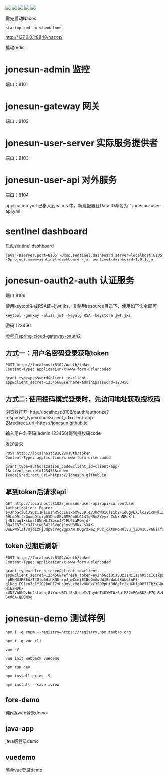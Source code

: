 ![](https://img.shields.io/badge/spring--cloud--jonesun-v1.0.0-blue)
[![](https://img.shields.io/github/stars/jonesun/spring-cloud-jonesun.svg?style=social&label=Stars)](https://github.com/jonesun/spring-cloud-jonesun/stargazers)
![](https://img.shields.io/badge/SpringBoot-2.4.4-brightgreen.svg)
![](https://img.shields.io/badge/SpringCloud-2020-green.svg)
![](https://img.shields.io/badge/SpringCloudAlibaba-2020-green.svg)


需先启动Nacos

```shell
startup.cmd -m standalone
```

http://127.0.0.1:8848/nacos/


启动redis

# jonesun-admin 监控

端口：8101

# jonesun-gateway 网关

端口：8102

# jonesun-user-server 实际服务提供者

端口：8103

# jonesun-user-api 对外服务

端口：8104

application.yml 已移入到nacos 中，新建配置且Data ID命名为：jonesun-user-api.yml

# sentinel dashboard
启动sentinel dashboard

```shell
java -Dserver.port=8105 -Dcsp.sentinel.dashboard.server=localhost:8105 -Dproject.name=sentinel-dashboard -jar sentinel-dashboard-1.8.1.jar

```

# jonesun-oauth2-auth 认证服务

端口 8106

使用keytool生成RSA证书jwt.jks，复制到resource目录下，使用如下命令即可

```shell
keytool -genkey -alias jwt -keyalg RSA -keystore jwt.jks
```
密码 123456

[参考自spring-cloud-gateway-oauth2](https://github.com/it-wwh/spring-cloud-gateway-oauth2.git)

## 方式一：用户名密码登录获取token

```shell
POST http://localhost:8102/oauth/token
Content-Type: application/x-www-form-urlencoded

grant_type=password&client_id=client-app&client_secret=123456&username=admin&password=123456
```


## 方式二: 使用授码模式登录时，先访问地址获取授权码

浏览器打开: http://localhost:8102/oauth/authorize?response_type=code&client_id=client-app-2&redirect_uri=https://jonesun.github.io

输入用户名密码(admin 123456)得到授权码code

发送请求
```shell
POST http://localhost:8102/oauth/token
Content-Type: application/x-www-form-urlencoded

grant_type=authorization_code&client_id=client-app-2&client_secret=123456&code={code}&redirect_uri=https://jonesun.github.io
```

## 拿到token后请求api

```shell
GET http://localhost:8102/jonesun-user-api/api/currentUser
Authorization: Bearer eyJhbGciOiJSUzI1NiIsInR5cCI6IkpXVCJ9.eyJhdWQiOlsib2F1dGgyLXJlc291cmNlIiwiam9uZXN1bi11c2VyLWFwaSJdLCJ1c2VyX25hbWUiOiJhZG1pbiIsInNjb3BlIjpbImFsbCJdLCJpZCI6MSwiZXhwIjoxNjE4MjA5OTE2LCJhdXRob3JpdGllcyI6WyJBRE1JTiJdLCJqdGkiOiJkMTg0NTFiNS0yOTNkLTRlNDQtOTU3Ni0wMzc4NWZkZmUxMjMiLCJjbGllbnRfaWQiOiJjbGllbnQtYXBwIn0.LJRgcbRxEVJAGXdWX33kBIvptOZ0GqZoUwOTbB9XoeHBL5c2fzaFuhaH-0HLoQ9tfzGumLOlpigD1DhiQEy0MPQbULG14IdN5m8YyyxsZcNxaNFoX-L-j4NIcuq1kskwrfUNhHLJSbsoJPfFL9LaROmjd-8Qa2Z87tCc3J7stwg642lSVqOj1yvUBMkx_sXAX-0uExWhlZf7Kjd1zFj3dp9cVAg2gpXAWTDGgrzxmZ_WJc_qXtKRqHnlvu_jZDn1CJvGBiFfs6mH7jeCxRjq5JocjMBKcH7zLrxbprNNE7E8eurRVHXAyoAdFu1brnkIjPGTHc7G9wMweAvbf8KndQ
```

## token 过期后刷新

```shell
POST http://localhost:8102/oauth/token
Content-Type: application/x-www-form-urlencoded

grant_type=refresh_token&client_id=client-app&client_secret=123456&refresh_token=eyJhbGciOiJSUzI1NiIsInR5cCI6IkpXVCJ9.eyJhdWQiOlsib2F1dGgyLXJlc291cmNlIl0sInVzZXJfbmFtZSI6ImFkbWluIiwic2NvcGUiOlsiYWxsIl0sImF0aSI6IjU1ZDIxMTU0LWJjNjMtNDgyYy1iOTY1LTZhNzA1MjU4NDQxZCIsImlkIjoxLCJleHAiOjE2MTgzMDMxNTIsImF1dGhvcml0aWVzIjpbIkFETUlOIl0sImp0aSI6IjAyNGI5N2Y4LTMwNzYtNDFkMy1iN2UyLTM1YTI1NWRkZGMxMCIsImNsaWVudF9pZCI6ImNsaWVudC1hcHAifQ.GUa--pBNN3JREEWzT4Qfq6HihKNU-rpJ_mZcejEIBqOmAvdW18sWwL5SubqlnF7-glDqq_FS1en7qFYIQ1knD17xHc9xVLzMqivODDxC35DPpHiBd8slt2kHGUfpRB7ITb3YGBomrpmRGvbm0hTYWg39EbPX9aWAM_xqOfjGxSydRBoZyztVESe7CkME-HiE2H0k-cUN7VbDhDzbn2sLxLnj8lYorsBILtEs8_oeTsThydeT4UYWI0zSafP82mFGmRDZqF7Qa5zDXWucvJDfqZEMN_P_EJjMkzl6D3i0bTqjcQy3QRe2GtDaG43bHOLrwIa1qgvSH-Sed6A-QEQm9g
```

# jonesun-demo 测试样例

```shell
npm i -g cnpm --registry=https://registry.npm.taobao.org

npm i -g vue-cli

vue -V

vue init webpack vuedemo

npm run dev

npm install axios -S

npm install --save iview
```

## fore-demo 

纯js版web登录demo

## java-app

java版登录demo

## vuedemo

简单vue登录demo

